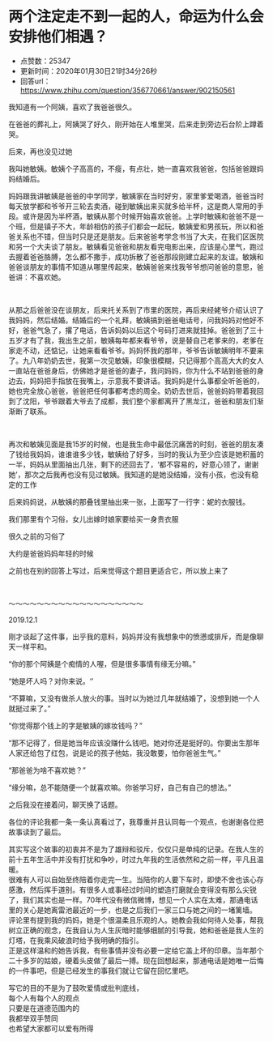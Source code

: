 # 两个注定走不到一起的人，命运为什么会安排他们相遇？
- 点赞数：25347
- 更新时间：2020年01月30日21时34分26秒
- 回答url：https://www.zhihu.com/question/356770661/answer/902150561
<body>
 <p data-pid="6gxR-BmA">我知道有一个阿姨，喜欢了我爸爸很久。</p>
 <p data-pid="fh2qzgL0">在爸爸的葬礼上，阿姨哭了好久，刚开始在人堆里哭，后来走到旁边石台阶上蹲着哭。</p>
 <p data-pid="RRNUO5m6">后来，再也没见过她</p>
 <p data-pid="OcEm5wP5">我叫她敏姨。敏姨个子高高的，不瘦，有点壮，她一直喜欢我爸爸，包括爸爸跟妈妈结婚后。</p>
 <p data-pid="HG7Ung2R">妈妈跟我讲敏姨是爸爸的中学同学，敏姨家在当时好穷，家里爹爱喝酒，爸爸当时每天放学都和爷爷开三轮去卖酒，碰到敏姨出来买就多给半杯，这是商人常用的手段。或许是因为半杯酒，敏姨从那个时候开始喜欢爸爸。上学时敏姨和爸爸不是一个班，但是镇子不大，年龄相仿的孩子们都会一起玩，敏姨爱和男孩玩，所以和爸爸关系也不错，但当时只是还是朋友。后来爸爸考学念书当了大夫，在我们区医院和另一个大夫谈了朋友。敏姨看见爸爸和朋友看完电影出来，应该是心里气，跑过去握着爸爸胳膊，怎么都不撒手，成功拆散了爸爸那段刚建立起来的友谊。敏姨和爸爸谈朋友的事情不知道从哪里传起来，敏姨爸爸来找我爷爷想问爸爸的意思，爸爸讲：不喜欢她。</p>
 <p class="ztext-empty-paragraph"><br></p>
 <p data-pid="GH8Ias1u">从那之后爸爸没在谈朋友，后来托关系到了市里的医院，再后来经姥爷介绍认识了我妈妈，然后结婚。结婚后的一个礼拜，敏姨搞到爸爸电话号，问我妈妈对他好不好，爸爸气急了，撂了电话，告诉妈妈以后这个号码打进来就挂掉。爸爸到了三十五岁才有了我，我出生之前，敏姨每年都来看爷爷，说是替自己老爹来的，老爹在家走不动，还惦记，让她来看看爷爷。妈妈怀我的那年，爷爷告诉敏姨明年不要来了。九八年奶奶去世，我第一次见敏姨，印象很模糊，只记得那个高高大大的女人一直站在爸爸身后，仿佛她才是爸爸的妻子，我问妈妈，你为什么不站到爸爸的身边去，妈妈把手指放在我嘴上，示意我不要讲话。我妈妈是什么事都全听爸爸的，她也完全放心爸爸，爸爸把任何事都考虑的周全。奶奶去世后，爸爸妈妈带着我回到了沈阳，爷爷跟着大爷去了成都，我们整个家都离开了黑龙江，爸爸和朋友们渐渐断了联系。</p>
 <p class="ztext-empty-paragraph"><br></p>
 <p data-pid="GQn_xhad">再次和敏姨见面是我15岁的时候，也是我生命中最低沉痛苦的时刻，爸爸的朋友凑了钱给我妈妈，谁谁谁多少钱，敏姨给了好多，当时的我认为至少应该是她积蓄的一半，妈妈从里面抽出几张，剩下的还回去了，‘都不容易的，好意心领了，谢谢她’，那次之后我再也没有见过敏姨。我知道的是她没结婚，没有小孩，也没有稳定的工作</p>
 <p data-pid="7YSPDBqN">后来妈妈说，从敏姨的那叠钱里抽出来一张，上面写了一行字：妮的衣服钱。</p>
 <p data-pid="Q4-8A9fL">我们那里有个习俗，女儿出嫁时娘家要给买一身贵衣服</p>
 <p data-pid="oxfR49zu">很久之前的习俗了</p>
 <p data-pid="IOX2oWEC">大约是爸爸妈妈年轻的时候</p>
 <p data-pid="fjv0-q0V">之前也在别的回答上写过，后来觉得这个题目更适合它，所以放上来了</p>
 <p class="ztext-empty-paragraph"><br></p>
 <p data-pid="1k6iSZti">～～～～～～～～～～～～～～～～～～～</p>
 <p data-pid="icCKDaO_">2019.12.1</p>
 <p data-pid="G37Mv9Rp">刚才谈起了这件事，出乎我的意料，妈妈并没有我想象中的愤懑或排斥，而是像聊天一样平和。</p>
 <p data-pid="A8NJ6FZT">“你的那个阿姨是个痴情的人喔，但是很多事情有缘无分嘛。”</p>
 <p data-pid="bqgoWEF7">“她是坏人吗？对你来说。‘’</p>
 <p data-pid="JWcRQ3A7">“不算嘛，又没有做杀人放火的事。当时以为她过几年就结婚了，没想到她一个人就挺过来了。”</p>
 <p data-pid="sqkEvPzd">“你觉得那个钱上的字是敏姨的嫁妆钱吗？”</p>
 <p data-pid="n_OEEU1n">“那不记得了，但是她当年应该没赚什么钱吧。她对你还是挺好的。你要出生那年人家还给包了红包，说是论的孩子他姑，我没敢要，怕你爸爸生气。”</p>
 <p data-pid="qgD56vwm">“那爸爸为啥不喜欢她？”</p>
 <p data-pid="LClYIBTT">“缘分嘛，总不能随便一个就喜欢嘛。你爸学习好，自己有自己的想法。”</p>
 <p data-pid="OxtDlEXw">之后我没在接着问，聊天换了话题。</p>
 <p data-pid="xkePtmvA">各位的评论我都一条一条认真看过了，我尊重并且认同每一个观点，也谢谢各位把故事读到了最后。</p>
 <p data-pid="ofNRUCi9">其实写这个故事的初衷并不是为了雄辩和驳斥，仅仅只是单纯的记录。在我人生的前十五年生活中并没有打扰和争吵，时过九年我的生活依然和之前一样，平凡且温暖。<br>
  很难有人可以自始至终陪着你走完一生。当陪你的人要下车时，即使不舍也该心存感激，然后挥手道别。有很多人或事经过时间的塑造打磨就会变得没有那么尖锐了，我们其实也是一样。70年代没有微信微博，想见一个人实在太难，那通电话里的关心是她离雷池最近的一步，也是之后我们一家三口与她之间的一堵篱墙。<br>
  评论里有提到我的妈妈，她是个很温柔且乐观的人。她教会我如何待人处事，帮我树立正确的观念，在我自认为人生灰暗时能够细腻的引导我，她和爸爸是我人生的灯塔，在我乘风破浪时给予我明确的指引。<br>
  正是这样温和的她告诉我，有些事情并没有必要一定给它盖上坏的印章。当年那个二十多岁的姑娘，硬着头皮做了最后一搏。现在回想起来，那通电话是她唯一后悔的一件事吧，但是已经发生的事我们就让它留在回忆里吧。</p>
 <p data-pid="wIQaFoiR">写它的目的不是为了鼓吹爱情或批判底线，<br>
  每个人有每个人的观点 <br>
  只要是在道德范围内的<br>
  我都举双手赞同<br>
  也希望大家都可以爱有所得</p>
</body>